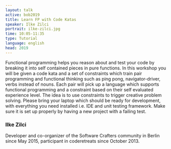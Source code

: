 ```yaml
---
layout: talk
active: bob2019
title: Learn FP with Code Katas
speaker: Ilke Zilci
portrait: ilke-zilci.jpg
time: 10:05-11:35
type: Tutorial
language: english
head: 2019
---
```


Functional programming helps you reason about and test your code by
breaking it into self contained pieces in pure functions. In this
workshop you will be given a code kata and a set of constraints which
train pair programming and functional thinking such as ping pong,
navigator-driver, verbs instead of nouns. Each pair will pick up a
language which supports functional programming and a constraint based
on their self evaluated experience level. The idea is to use
constraints to trigger creative problem solving. Please bring your
laptop which should be ready for development, with everything you need
installed i.e. IDE and unit testing framework. Make sure it is set up
properly by having a new project with a failing test.

### Ilke Zilci

Developer and co-organizer of the Software Crafters community in
Berlin since May 2015, participant in coderetreats since October 2013.
